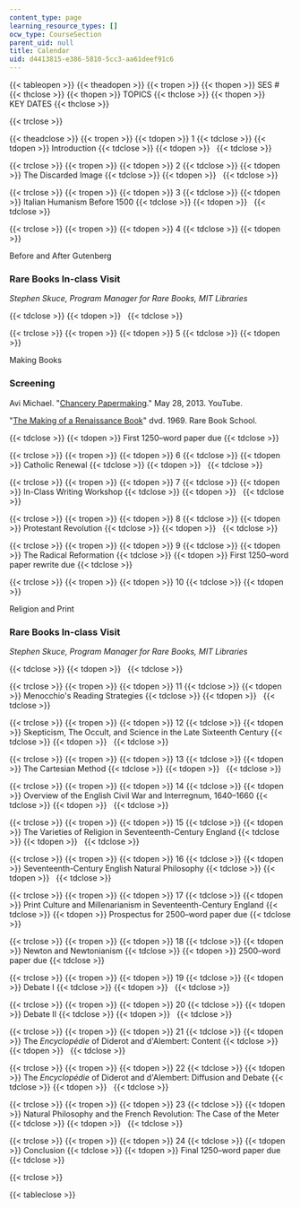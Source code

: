 ```yaml
---
content_type: page
learning_resource_types: []
ocw_type: CourseSection
parent_uid: null
title: Calendar
uid: d4413815-e386-5810-5cc3-aa61deef91c6
---
```


{{< tableopen >}}
{{< theadopen >}}
{{< tropen >}}
{{< thopen >}}
SES #
{{< thclose >}}
{{< thopen >}}
TOPICS
{{< thclose >}}
{{< thopen >}}
KEY DATES
{{< thclose >}}

{{< trclose >}}

{{< theadclose >}}
{{< tropen >}}
{{< tdopen >}}
1
{{< tdclose >}}
{{< tdopen >}}
Introduction
{{< tdclose >}}
{{< tdopen >}}
 
{{< tdclose >}}

{{< trclose >}}
{{< tropen >}}
{{< tdopen >}}
2
{{< tdclose >}}
{{< tdopen >}}
The Discarded Image
{{< tdclose >}}
{{< tdopen >}}
 
{{< tdclose >}}

{{< trclose >}}
{{< tropen >}}
{{< tdopen >}}
3
{{< tdclose >}}
{{< tdopen >}}
Italian Humanism Before 1500
{{< tdclose >}}
{{< tdopen >}}
 
{{< tdclose >}}

{{< trclose >}}
{{< tropen >}}
{{< tdopen >}}
4
{{< tdclose >}}
{{< tdopen >}}


Before and After Gutenberg

### Rare Books In-class Visit

_Stephen Skuce, Program Manager for Rare Books, MIT Libraries_


{{< tdclose >}}
{{< tdopen >}}
 
{{< tdclose >}}

{{< trclose >}}
{{< tropen >}}
{{< tdopen >}}
5
{{< tdclose >}}
{{< tdopen >}}


Making Books

### Screening

Avi Michael. "[Chancery Papermaking](https://www.youtube.com/watch?v=e-PmfdV_cZU)." May 28, 2013. YouTube.

"[The Making of a Renaissance Book](https://www.youtube.com/watch?v=ZHprwjOJIn8)" dvd. 1969. Rare Book School.


{{< tdclose >}}
{{< tdopen >}}
First 1250–word paper due
{{< tdclose >}}

{{< trclose >}}
{{< tropen >}}
{{< tdopen >}}
6
{{< tdclose >}}
{{< tdopen >}}
Catholic Renewal
{{< tdclose >}}
{{< tdopen >}}
 
{{< tdclose >}}

{{< trclose >}}
{{< tropen >}}
{{< tdopen >}}
7
{{< tdclose >}}
{{< tdopen >}}
In-Class Writing Workshop
{{< tdclose >}}
{{< tdopen >}}
 
{{< tdclose >}}

{{< trclose >}}
{{< tropen >}}
{{< tdopen >}}
8
{{< tdclose >}}
{{< tdopen >}}
Protestant Revolution
{{< tdclose >}}
{{< tdopen >}}
 
{{< tdclose >}}

{{< trclose >}}
{{< tropen >}}
{{< tdopen >}}
9
{{< tdclose >}}
{{< tdopen >}}
The Radical Reformation
{{< tdclose >}}
{{< tdopen >}}
First 1250–word paper rewrite due
{{< tdclose >}}

{{< trclose >}}
{{< tropen >}}
{{< tdopen >}}
10
{{< tdclose >}}
{{< tdopen >}}


Religion and Print

### Rare Books In-class Visit

_Stephen Skuce, Program Manager for Rare Books, MIT Libraries_


{{< tdclose >}}
{{< tdopen >}}
 
{{< tdclose >}}

{{< trclose >}}
{{< tropen >}}
{{< tdopen >}}
11
{{< tdclose >}}
{{< tdopen >}}
Menocchio's Reading Strategies
{{< tdclose >}}
{{< tdopen >}}
 
{{< tdclose >}}

{{< trclose >}}
{{< tropen >}}
{{< tdopen >}}
12
{{< tdclose >}}
{{< tdopen >}}
Skepticism, The Occult, and Science in the Late Sixteenth Century
{{< tdclose >}}
{{< tdopen >}}
 
{{< tdclose >}}

{{< trclose >}}
{{< tropen >}}
{{< tdopen >}}
13
{{< tdclose >}}
{{< tdopen >}}
The Cartesian Method
{{< tdclose >}}
{{< tdopen >}}
 
{{< tdclose >}}

{{< trclose >}}
{{< tropen >}}
{{< tdopen >}}
14
{{< tdclose >}}
{{< tdopen >}}
Overview of the English Civil War and Interregnum, 1640–1660
{{< tdclose >}}
{{< tdopen >}}
 
{{< tdclose >}}

{{< trclose >}}
{{< tropen >}}
{{< tdopen >}}
15
{{< tdclose >}}
{{< tdopen >}}
The Varieties of Religion in Seventeenth-Century England
{{< tdclose >}}
{{< tdopen >}}
 
{{< tdclose >}}

{{< trclose >}}
{{< tropen >}}
{{< tdopen >}}
16
{{< tdclose >}}
{{< tdopen >}}
Seventeenth-Century English Natural Philosophy
{{< tdclose >}}
{{< tdopen >}}
 
{{< tdclose >}}

{{< trclose >}}
{{< tropen >}}
{{< tdopen >}}
17
{{< tdclose >}}
{{< tdopen >}}
Print Culture and Millenarianism in Seventeenth-Century England
{{< tdclose >}}
{{< tdopen >}}
Prospectus for 2500–word paper due
{{< tdclose >}}

{{< trclose >}}
{{< tropen >}}
{{< tdopen >}}
18
{{< tdclose >}}
{{< tdopen >}}
Newton and Newtonianism
{{< tdclose >}}
{{< tdopen >}}
2500–word paper due
{{< tdclose >}}

{{< trclose >}}
{{< tropen >}}
{{< tdopen >}}
19
{{< tdclose >}}
{{< tdopen >}}
Debate I
{{< tdclose >}}
{{< tdopen >}}
 
{{< tdclose >}}

{{< trclose >}}
{{< tropen >}}
{{< tdopen >}}
20
{{< tdclose >}}
{{< tdopen >}}
Debate II
{{< tdclose >}}
{{< tdopen >}}
 
{{< tdclose >}}

{{< trclose >}}
{{< tropen >}}
{{< tdopen >}}
21
{{< tdclose >}}
{{< tdopen >}}
The _Encyclopédie_ of Diderot and d'Alembert: Content
{{< tdclose >}}
{{< tdopen >}}
 
{{< tdclose >}}

{{< trclose >}}
{{< tropen >}}
{{< tdopen >}}
22
{{< tdclose >}}
{{< tdopen >}}
The _Encyclopédie_ of Diderot and d'Alembert: Diffusion and Debate
{{< tdclose >}}
{{< tdopen >}}
 
{{< tdclose >}}

{{< trclose >}}
{{< tropen >}}
{{< tdopen >}}
23
{{< tdclose >}}
{{< tdopen >}}
Natural Philosophy and the French Revolution: The Case of the Meter
{{< tdclose >}}
{{< tdopen >}}
 
{{< tdclose >}}

{{< trclose >}}
{{< tropen >}}
{{< tdopen >}}
24
{{< tdclose >}}
{{< tdopen >}}
Conclusion
{{< tdclose >}}
{{< tdopen >}}
Final 1250–word paper due
{{< tdclose >}}

{{< trclose >}}

{{< tableclose >}}